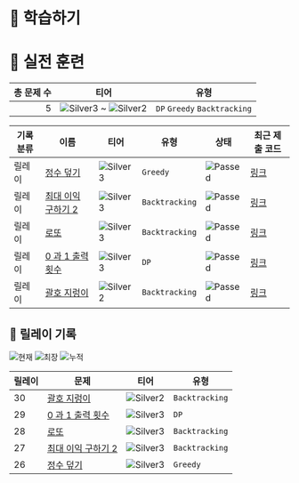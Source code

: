 # 📖 학습하기

# 🥇 실전 훈련
|총 문제 수|티어|유형|
|---:|---|---|
|5|![Silver3][s3] ~ ![Silver2][s2]|`DP` `Greedy` `Backtracking`|

|기록분류|이름|티어|유형|상태|최근 제출 코드|
|---|---|---|---|---|---|
|릴레이|[정수 덮기](https://www.codetree.ai/training-field/search/problems/essence-cover)|![Silver3][s3]|`Greedy`|![Passed][passed]|[링크](https://github.com/young2866/codetree-TILs/blob/main/240319/%EC%A0%95%EC%88%98%20%EB%8D%AE%EA%B8%B0/essence-cover.java)|
|릴레이|[최대 이익 구하기 2](https://www.codetree.ai/training-field/search/problems/find-the-maximum-profit-2)|![Silver3][s3]|`Backtracking`|![Passed][passed]|[링크](https://github.com/young2866/codetree-TILs/blob/main/240319/%EC%B5%9C%EB%8C%80%20%EC%9D%B4%EC%9D%B5%20%EA%B5%AC%ED%95%98%EA%B8%B0%202/find-the-maximum-profit-2.java)|
|릴레이|[로또](https://www.codetree.ai/training-field/search/problems/lotto)|![Silver3][s3]|`Backtracking`|![Passed][passed]|[링크](https://github.com/young2866/codetree-TILs/blob/main/240319/%EB%A1%9C%EB%98%90/lotto.java)|
|릴레이|[0 과 1 출력 횟수](https://www.codetree.ai/training-field/search/problems/0-and-1-output-count)|![Silver3][s3]|`DP`|![Passed][passed]|[링크](https://github.com/young2866/codetree-TILs/blob/main/240319/0%20%EA%B3%BC%201%20%EC%B6%9C%EB%A0%A5%20%ED%9A%9F%EC%88%98/0-and-1-output-count.java)|
|릴레이|[괄호 지렁이](https://www.codetree.ai/training-field/search/problems/parenthesis-worm)|![Silver2][s2]|`Backtracking`|![Passed][passed]|[링크](https://github.com/young2866/codetree-TILs/blob/main/240319/%EA%B4%84%ED%98%B8%20%EC%A7%80%EB%A0%81%EC%9D%B4/parenthesis-worm.java)|


## 🏃 릴레이 기록
![현재](https://img.shields.io/badge/현재_릴레이-30-%235cb85c.svg?for-the-badge)
![최장](https://img.shields.io/badge/최장_릴레이-30-%23E34F26.svg?for-the-badge)
![누적](https://img.shields.io/badge/누적_릴레이-30-%2300599C.svg?for-the-badge)

|릴레이|문제|티어|유형|
|---|---|---|---|
|30|[괄호 지렁이](https://www.codetree.ai/training-field/search/problems/parenthesis-worm)|![Silver2][s2]|`Backtracking`|
|29|[0 과 1 출력 횟수](https://www.codetree.ai/training-field/search/problems/0-and-1-output-count)|![Silver3][s3]|`DP`|
|28|[로또](https://www.codetree.ai/training-field/search/problems/lotto)|![Silver3][s3]|`Backtracking`|
|27|[최대 이익 구하기 2](https://www.codetree.ai/training-field/search/problems/find-the-maximum-profit-2)|![Silver3][s3]|`Backtracking`|
|26|[정수 덮기](https://www.codetree.ai/training-field/search/problems/essence-cover)|![Silver3][s3]|`Greedy`|










[b5]: https://img.shields.io/badge/Bronze_5-%235D3E31.svg
[b4]: https://img.shields.io/badge/Bronze_4-%235D3E31.svg
[b3]: https://img.shields.io/badge/Bronze_3-%235D3E31.svg
[b2]: https://img.shields.io/badge/Bronze_2-%235D3E31.svg
[b1]: https://img.shields.io/badge/Bronze_1-%235D3E31.svg
[s5]: https://img.shields.io/badge/Silver_5-%23394960.svg
[s4]: https://img.shields.io/badge/Silver_4-%23394960.svg
[s3]: https://img.shields.io/badge/Silver_3-%23394960.svg
[s2]: https://img.shields.io/badge/Silver_2-%23394960.svg
[s1]: https://img.shields.io/badge/Silver_1-%23394960.svg
[g5]: https://img.shields.io/badge/Gold_5-%23FFC433.svg
[g4]: https://img.shields.io/badge/Gold_4-%23FFC433.svg
[g3]: https://img.shields.io/badge/Gold_3-%23FFC433.svg
[g2]: https://img.shields.io/badge/Gold_2-%23FFC433.svg
[g1]: https://img.shields.io/badge/Gold_1-%23FFC433.svg
[p5]: https://img.shields.io/badge/Platinum_5-%2376DDD8.svg
[p4]: https://img.shields.io/badge/Platinum_4-%2376DDD8.svg
[p3]: https://img.shields.io/badge/Platinum_3-%2376DDD8.svg
[p2]: https://img.shields.io/badge/Platinum_2-%2376DDD8.svg
[p1]: https://img.shields.io/badge/Platinum_1-%2376DDD8.svg
[passed]: https://img.shields.io/badge/Passed-%23009D27.svg
[failed]: https://img.shields.io/badge/Failed-%23D24D57.svg
[easy]: https://img.shields.io/badge/쉬움-%235cb85c.svg?for-the-badge
[medium]: https://img.shields.io/badge/보통-%23FFC433.svg?for-the-badge
[hard]: https://img.shields.io/badge/어려움-%23D24D57.svg?for-the-badge
